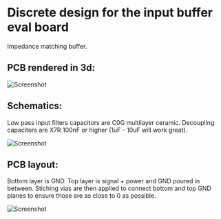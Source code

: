 # Discrete design for the input buffer eval board

Impedance matching buffer.

## PCB rendered in 3d:
![Screenshot](img/3d.png)

## Schematics:

Low pass input filters capacitors are C0G multilayer ceramic. 
Decoupling capacitors are X7R 100nF or higher (1uF - 10uF will work great).

![Screenshot](img/sch.png)

## PCB layout:

Bottom layer is GND. Top layer is signal + power and GND poured in between. Stiching vias are then applied to connect bottom and top GND planes to ensure those are as close to 0 as possible.

![Screenshot](img/pcb.png)
